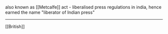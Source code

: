 also known as [[Metcalfe]] act - liberalised press regulations in india, hence earned the name "liberator of Indian press"

****
[[British]]